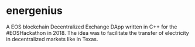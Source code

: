 # energenius

A EOS blockchain Decentralized Exchange DApp written in C++ for the #EOSHackathon in 2018. The idea was to facilitate the transfer of electricity in decentralized markets like in Texas.
